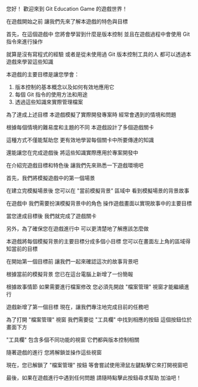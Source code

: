 您好！
歡迎來到 Git Education Game 的遊戲世界！

在遊戲開始之前
讓我們先來了解本遊戲的特色與目標

首先，在這個遊戲中
您將會學習到什麼是版本控制
並且在遊戲過程中會使用 Git 指令來進行操作

就算是沒有寫程式的經驗
或者是從未使用過 Git 版本控制工具的人
都可以透過本遊戲來學習這些知識

本遊戲的主要目標是讓您學會：
1. 版本控制的基本概念以及如何有效地應用它
2. 每個 Git 指令的使用方法和用途
3. 透過這些知識來實際管理檔案
   
為了達成上述目標
本遊戲模擬了實際開發專案時
經常會遇到的情境和問題

根據每個情境的難易度和主題的不同
本遊戲設計了多個遊戲關卡

這種方式不僅能幫助您
更有效地學習每個關卡中所要傳達的知識

還能讓您在完成遊戲後
將這些知識實際應用於專案開發中

在介紹完遊戲目標和特色後
讓我們先來熟悉一下遊戲環境吧

首先，我們將模擬遊戲中的第一個場景

在建立完模擬場景後
您可以在 "當前模擬背景" 區域中
看到模擬場景的背景故事

在遊戲中
我們需要扮演模擬背景中的角色
操作遊戲畫面以實現故事中的主要目標

當您達成目標後
我們就完成了遊戲關卡

另外，為了確保您在遊戲進行中
可以更清楚地了解應該怎麼做

本遊戲將每個模擬背景的主要目標分成多個小目標
您可以在畫面左上角的區域得知當前的目標

在開始第一個目標前
讓我們一起來確認這次的故事背景吧

根據當前的模擬背景
您已在這台電腦上新增了一份簡報

根據故事情節
如果需要進行檔案修改
您必須先開啟 "檔案管理" 視窗才能繼續進行

遊戲新增了第一個目標
現在，讓我們專注地完成目前的任務吧

為了打開 "檔案管理" 視窗
我們需要從 "工具欄" 中找到相應的按鈕
這個按鈕位於畫面下方

"工具欄" 包含多個不同功能的視窗
它們都與版本控制相關

隨著遊戲的進行
您將解鎖並操作這些視窗

現在，您已解鎖了 "檔案管理" 按鈕
等會嘗試使用滑鼠左鍵點擊它來打開視窗吧

最後，如果在遊戲進行中遇到任何問題
請隨時點擊此按鈕尋求幫助
加油吧！
